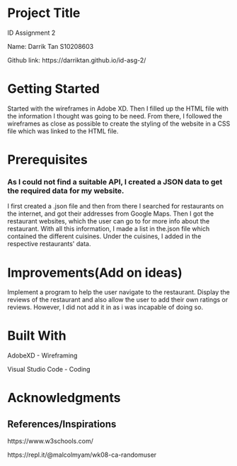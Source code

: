 <h1>Project Title</h1>

<p>ID Assignment 2</p>
<p>Name: Darrik Tan  S10208603</p>
<p>Github link: https://darriktan.github.io/id-asg-2/</p>


<h1>Getting Started</h1>

<p>Started with the wireframes in Adobe XD. Then I filled up the HTML file with the information I thought was going to be need.
From there, I followed the wireframes as close as possible to create the styling of the website in a CSS file which was linked to the HTML file.</p>


<h1>Prerequisites</h1>

<h3>As I could not find a suitable API, I created a JSON data to get the required data for my website.</h3>

<p>I first created a .json file and then from there I searched for restaurants on the internet, and got their addresses from Google Maps.
Then I got the restaurant websites, which the user can go to for more info about the restaurant.
With all this information, I made a list in the.json file which contained the different cuisines.
Under the cuisines, I added in the respective restaurants' data.</p>


<h1>Improvements(Add on ideas)</h1>

<p>Implement a program to help the user navigate to the restaurant. 
Display the reviews of the restaurant and also allow the user to add their own ratings or reviews. 
However, I did not add it in as i was incapable of doing so.</p>


<h1>Built With</h1>

<p>AdobeXD - Wireframing

Visual Studio Code - Coding<p>


<h1>Acknowledgments</h1>

<h2>References/Inspirations</h2>

<p>https://www.w3schools.com/</p>
<p>https://repl.it/@malcolmyam/wk08-ca-randomuser</p>
